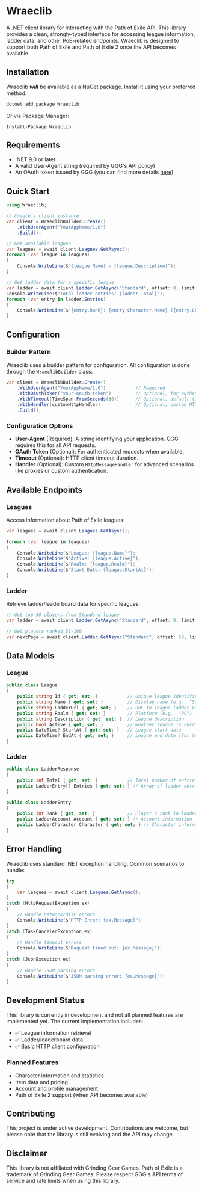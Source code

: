 # Wraeclib

A .NET client library for interacting with the Path of Exile API. This library provides a clean, strongly-typed interface for accessing league information, ladder data, and other PoE-related endpoints. Wraeclib is designed to support both Path of Exile and Path of Exile 2 once the API becomes available.

## Installation

Wraeclib ***will*** be available as a NuGet package. Install it using your preferred method:

```bash
dotnet add package Wraeclib
```

Or via Package Manager:
```
Install-Package Wraeclib
```

## Requirements

- .NET 9.0 or later
- A valid User-Agent string (required by GGG's API policy)
- An OAuth token issued by GGG (you can find more details [here](https://www.pathofexile.com/developer/docs/authorization))

## Quick Start

```csharp
using Wraeclib;

// Create a client instance
var client = WraeclibBuilder.Create()
    .WithUserAgent("YourAppName/1.0")
    .Build();

// Get available leagues
var leagues = await client.Leagues.GetAsync();
foreach (var league in leagues)
{
    Console.WriteLine($"{league.Name} - {league.Description}");
}

// Get ladder data for a specific league
var ladder = await client.Ladder.GetAsync("Standard", offset: 0, limit: 10);
Console.WriteLine($"Total ladder entries: {ladder.Total}");
foreach (var entry in ladder.Entries)
{
    Console.WriteLine($"{entry.Rank}: {entry.Character.Name} ({entry.Character.Class}) - Level {entry.Character.Level}");
}
```

## Configuration

### Builder Pattern

Wraeclib uses a builder pattern for configuration. All configuration is done through the `WraeclibBuilder` class:

```csharp
var client = WraeclibBuilder.Create()
    .WithUserAgent("YourAppName/1.0")           // Required
    .WithOAuthToken("your-oauth-token")         // Optional, for authenticated requests
    .WithTimeout(TimeSpan.FromSeconds(30))      // Optional, default timeout
    .WithHandler(customHttpHandler)             // Optional, custom HTTP handler
    .Build();
```

### Configuration Options

- **User-Agent** (Required): A string identifying your application. GGG requires this for all API requests.
- **OAuth Token** (Optional): For authenticated requests when available.
- **Timeout** (Optional): HTTP client timeout duration.
- **Handler** (Optional): Custom `HttpMessageHandler` for advanced scenarios like proxies or custom authentication.

## Available Endpoints

### Leagues

Access information about Path of Exile leagues:

```csharp
var leagues = await client.Leagues.GetAsync();

foreach (var league in leagues)
{
    Console.WriteLine($"League: {league.Name}");
    Console.WriteLine($"Active: {league.Active}");
    Console.WriteLine($"Realm: {league.Realm}");
    Console.WriteLine($"Start Date: {league.StartAt}");
}
```

### Ladder

Retrieve ladder/leaderboard data for specific leagues:

```csharp
// Get top 50 players from Standard league
var ladder = await client.Ladder.GetAsync("Standard", offset: 0, limit: 50);

// Get players ranked 51-100
var nextPage = await client.Ladder.GetAsync("Standard", offset: 50, limit: 50);
```

## Data Models

### League

```csharp
public class League
{
    public string Id { get; set; }           // Unique league identifier
    public string Name { get; set; }         // Display name (e.g., "Standard", "Hardcore")
    public string LadderUrl { get; set; }    // URL to league ladder page
    public string Realm { get; set; }        // Platform (e.g., "PC")
    public string Description { get; set; }  // League description
    public bool Active { get; set; }         // Whether league is currently active
    public DateTime? StartAt { get; set; }   // League start date
    public DateTime? EndAt { get; set; }     // League end date (for temporary leagues)
}
```

### Ladder

```csharp
public class LadderResponse
{
    public int Total { get; set; }           // Total number of entries in ladder
    public LadderEntry[] Entries { get; set; } // Array of ladder entries
}

public class LadderEntry
{
    public int Rank { get; set; }            // Player's rank in ladder
    public LadderAccount Account { get; set; } // Account information
    public LadderCharacter Character { get; set; } // Character information
}
```

## Error Handling

Wraeclib uses standard .NET exception handling. Common scenarios to handle:

```csharp
try
{
    var leagues = await client.Leagues.GetAsync();
}
catch (HttpRequestException ex)
{
    // Handle network/HTTP errors
    Console.WriteLine($"HTTP Error: {ex.Message}");
}
catch (TaskCanceledException ex)
{
    // Handle timeout errors
    Console.WriteLine($"Request timed out: {ex.Message}");
}
catch (JsonException ex)
{
    // Handle JSON parsing errors
    Console.WriteLine($"JSON parsing error: {ex.Message}");
}
```

## Development Status

This library is currently in development and not all planned features are implemented yet. The current implementation includes:

- ✅ League information retrieval
- ✅ Ladder/leaderboard data
- ✅ Basic HTTP client configuration

### Planned Features

- Character information and statistics
- Item data and pricing
- Account and profile management
- Path of Exile 2 support (when API becomes available)

## Contributing

This project is under active development. Contributions are welcome, but please note that the library is still evolving and the API may change.

## Disclaimer

This library is not affiliated with Grinding Gear Games. Path of Exile is a trademark of Grinding Gear Games. Please respect GGG's API terms of service and rate limits when using this library.
